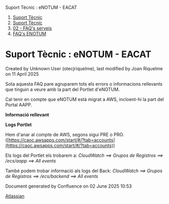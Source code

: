 Suport Tècnic : eNOTUM - EACAT  

1.  [Suport Tècnic](index.html)
2.  [Suport Tècnic](13893782.html)
3.  [02 - FAQ's serveis](26313393.html)
4.  [FAQ's ENOTUM](28705561.html)

Suport Tècnic : eNOTUM - EACAT
==============================

Created by Unknown User (otecjriquelme), last modified by Joan Riquelme on 11 April 2025

Sota aquesta FAQ pare agruparem tots els errors o informacions rellevants que tinguin a veure amb la part del Portlet d'eNOTUM.

Cal tenir en compte que eNOTUM està migrat a AWS, incloent-hi la part del Portal AAPP.

**Informació rellevant**

**Logs Portlet**

Hem d'anar al compte de AWS, segons sigui PRE o PRO. ([https://caoc.awsapps.com/start/#/?tab=accounts](https://caoc.awsapps.com/start/#/?tab=accounts))

Els logs del Portlet els trobarem a: _CloudWatch ==> Grupos de Registros ==> /ecs/aapp ==> All events_

També podem trobar informació als logs del Back: _CloudWatch ==> Grupos de Registros ==> /ecs/backend ==> All events_

Document generated by Confluence on 02 June 2025 10:53

[Atlassian](http://www.atlassian.com/)